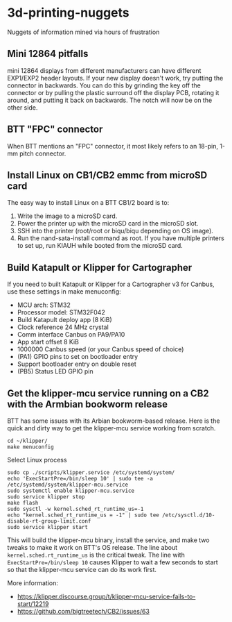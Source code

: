 # 3d-printing-nuggets
Nuggets of information mined via hours of frustration

## Mini 12864 pitfalls
mini 12864 displays from different manufacturers can have different EXP1/EXP2 header layouts. If your new display doesn't work, try putting the connector in backwards. You can do this by grinding the key off the connector or by pulling the plastic surround off the display PCB, rotating it around, and putting it back on backwards. The notch will now be on the other side. 

## BTT "FPC" connector
When BTT mentions an "FPC" connector, it most likely refers to an 18-pin, 1-mm pitch connector. 

## Install Linux on CB1/CB2 emmc from microSD card
The easy way to install Linux on a BTT CB1/2 board is to:
1. Write the image to a microSD card.
2. Power the printer up with the microSD card in the microSD slot.
3. SSH into the printer (root/root or biqu/biqu depending on OS image).
4. Run the nand-sata-install command as root.
If you have multiple printers to set up, run KIAUH while booted from the microSD card.

## Build Katapult or Klipper for Cartographer
If you need to built Katapult or Klipper for a Cartographer v3 for Canbus, use these settings in make menuconfig:
* MCU arch: STM32
* Processor model: STM32F042
* Build Katapult deploy app (8 KiB)
* Clock reference 24 MHz crystal
* Comm interface Canbus on PA9/PA10
* App start offset 8 KiB
* 1000000 Canbus speed (or your Canbus speed of choice)
* (PA1) GPIO pins to set on bootloader entry
* Support bootloader entry on double reset
* (PB5) Status LED GPIO pin

## Get the klipper-mcu service running on a CB2 with the Armbian bookworm release
BTT has some issues with its Arbian bookworm-based release. Here is the quick and dirty way to get the klipper-mcu service working from scratch. 
```
cd ~/klipper/
make menuconfig
```
Select Linux process
```
sudo cp ./scripts/klipper.service /etc/systemd/system/
echo 'ExecStartPre=/bin/sleep 10' | sudo tee -a /etc/systemd/system/klipper-mcu.service
sudo systemctl enable klipper-mcu.service
sudo service klipper stop
make flash
sudo sysctl -w kernel.sched_rt_runtime_us=-1
echo "kernel.sched_rt_runtime_us = -1" | sudo tee /etc/sysctl.d/10-disable-rt-group-limit.conf
sudo service klipper start
```
This will build the klipper-mcu binary, install the service, and make two tweaks to make it work on BTT's OS release. The line about `kernel.sched.rt_runtime_us` is the critical tweak. The line with `ExecStartPre=/bin/sleep 10` causes Klipper to wait a few seconds to start so that the klipper-mcu service can do its work first. 

More information:
* https://klipper.discourse.group/t/klipper-mcu-service-fails-to-start/12219
* https://github.com/bigtreetech/CB2/issues/63

